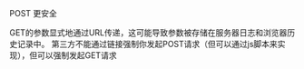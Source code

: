 POST 更安全

GET的参数显式地通过URL传递，这可能导致参数被存储在服务器日志和浏览器历史记录中。
第三方不能通过链接强制你发起POST请求（但可以通过js脚本来实现），但可以强制发起GET请求
